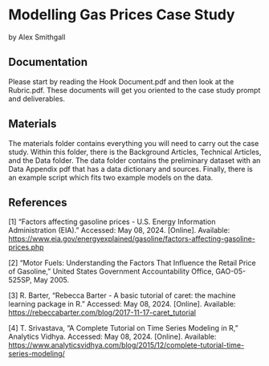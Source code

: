 # Modelling Gas Prices Case Study
by Alex Smithgall

## Documentation
Please start by reading the Hook Document.pdf and then look at the Rubric.pdf. These documents will get you oriented to the case study prompt and deliverables.

## Materials
The materials folder contains everything you will need to carry out the case study. Within this folder, there is the Background Articles, Technical Articles, and the Data folder. The data folder contains the preliminary dataset with an Data Appendix pdf that has a data dictionary and sources. Finally, there is an example script which fits two example models on the data.

## References
[1] “Factors affecting gasoline prices - U.S. Energy Information Administration (EIA).” Accessed: May 08, 2024. [Online]. Available: https://www.eia.gov/energyexplained/gasoline/factors-affecting-gasoline-prices.php

[2] “Motor Fuels: Understanding the Factors That Influence the Retail Price of Gasoline,” United States Government Accountability Office, GAO-05-525SP, May 2005.

[3] R. Barter, “Rebecca Barter - A basic tutorial of caret: the machine learning package in R.” Accessed: May 08, 2024. [Online]. Available: https://rebeccabarter.com/blog/2017-11-17-caret_tutorial

[4] T. Srivastava, “A Complete Tutorial on Time Series Modeling in R,” Analytics Vidhya. Accessed: May 08, 2024. [Online]. Available: https://www.analyticsvidhya.com/blog/2015/12/complete-tutorial-time-series-modeling/

